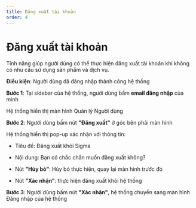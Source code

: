 ```yaml
---
title: Đăng xuất tài khoản
order: 4
---
```


# Đăng xuất tài khoản

Tính năng giúp người dùng có thể thực hiện đăng xuất tài khoản khi không có nhu cầu sử dụng sản phẩm và dịch vụ.

**Điều kiện**: Người dùng đã đăng nhập thành công hệ thống

**Bước 1**: Tại sidebar của hệ thống, người dùng bấm **email đăng nhập** của mình

Hệ thống hiển thị màn hình Quản lý Người dùng

**Bước 2**: Người dùng bấm nút **"Đăng xuất"** ở góc bên phải màn hình

Hệ thống hiển thị pop-up xác nhận với thông tin:

- Tiêu đề: Đăng xuất khỏi Sigma

- Nội dung: Bạn có chắc chắn muốn đăng xuất không?

- Nút **"Hủy bỏ"**: Hủy bỏ thực hiện, quay lại màn hình trước đó

- Nút **"Xác nhận"**: thực hiện đăng xuất khỏi hệ thống

**Bước 3**: Người dùng bấm nút **"Xác nhận"**, hệ thống chuyển sang màn hình Đăng nhập của hệ thống
